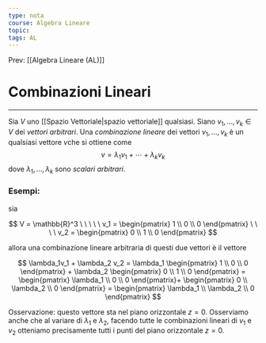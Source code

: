```yaml
---
type: nota
course: Algebra Lineare
topic: 
tags: AL
---
```


Prev: [[Algebra Lineare (AL)]]

# Combinazioni Lineari
---
Sia $V$ uno [[Spazio Vettoriale|spazio vettoriale]] qualsiasi. Siano $v_1, \dots , v_k ∈ V$ dei _vettori arbitrari_. Una _combinazione lineare_ dei vettori $v_1, \dots, v_k$ è un qualsiasi vettore $v$che si ottiene come
$$
v = \lambda_1v_1 + \cdots + \lambda_k v_k
$$
dove $\lambda_1,\dots, \lambda_k$ sono _scalari arbitrari_.

### Esempi:
sia

$$
V = \mathbb{R}^3 \ \ \ \ \
v_1 =
\begin{pmatrix}
1 \\
0 \\
0
\end{pmatrix} \ \ \ \
v_2 =
\begin{pmatrix}
0 \\
1 \\
0
\end{pmatrix}
$$

allora una combinazione lineare arbitraria di questi due vettori è il vettore

$$
\lambda_1v_1  + \lambda_2 v_2 = \lambda_1
\begin{pmatrix}
1 \\
0 \\
0
\end{pmatrix} +
\lambda_2
\begin{pmatrix}
0 \\
1 \\
0
\end{pmatrix}  =
\begin{pmatrix}
\lambda_1 \\
0 \\
0
\end{pmatrix}+
\begin{pmatrix}
0 \\
\lambda_2 \\
0
\end{pmatrix} =
\begin{pmatrix}
\lambda_1 \\
\lambda_2 \\
0
\end{pmatrix}
$$

Osservazione: questo vettore sta nel piano orizzontale $z = 0$. Osserviamo
anche che al variare di $\lambda_1$ e $\lambda_2$, facendo tutte le combinazioni lineari di $v_1$ e
$v_2$ otteniamo precisamente tutti i punti del piano orizzontale $z = 0$.
